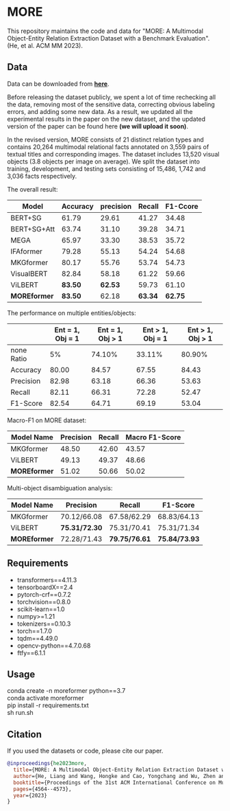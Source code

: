 # MORE

This repository maintains the code and data for "MORE: A Multimodal Object-Entity Relation Extraction Dataset with a Benchmark Evaluation". (He, et al. ACM MM 2023).

## Data

Data can be downloaded from **[here](https://pan.baidu.com/s/1PA6raw1rbQKhPEL1FEEuAw?pwd=taft)**.

Before releasing the dataset publicly, we spent a lot of time rechecking all the data, removing most of the sensitive data, correcting obvious labeling errors, and adding some new data. As a result, we updated all the experimental results in the paper on the new dataset, and the updated version of the paper can be found here **(we will upload it soon)**.

In the revised version, MORE consists of 21 distinct relation types and contains 20,264 multimodal relational facts annotated on 3,559 pairs of textual titles and corresponding images. The dataset includes 13,520 visual objects (3.8 objects per image on average). We split the dataset into training, development, and testing sets consisting of 15,486, 1,742 and 3,036 facts respectively.

The overall result:

|  Model  | Accuracy  |  precision  |  Recall | F1-Ccore |
|  ----  | ----  | ---- | ---- | ---- |
| BERT+SG  | 61.79 | 29.61 | 41.27 | 34.48 |
| BERT+SG+Att | 63.74 | 31.10 | 39.28 | 34.71 |
| MEGA | 65.97 | 33.30 | 38.53 | 35.72 |
| IFAformer | 79.28 | 55.13 | 54.24 | 54.68 |
| MKGformer | 80.17 | 55.76 | 53.74 | 54.73 |
| VisualBERT | 82.84 | 58.18 | 61.22 | 59.66 |
| ViLBERT | **83.50** | **62.53** | 59.73 | 61.10 |
| **MOREformer** | **83.50** | 62.18 | **63.34** | **62.75** |



The performance on multiple entities/objects:

|    | Ent = 1, Obj = 1  |  Ent = 1, Obj > 1  |  Ent > 1, Obj = 1 | Ent > 1, Obj > 1 |
|  ----  | ----  | ---- | ---- | ---- |
| none Ratio  | 5% | 74.10% | 33.11% | 80.90% |
| Accuracy  | 80.00 | 84.57 | 67.55 | 84.43 |
| Precision  | 82.98 | 63.18 | 66.36 | 53.63 |
| Recall  | 82.11 | 66.31 | 72.28 | 52.47 |
| F1-Score  | 82.54 | 64.71 | 69.19 | 53.04 |



Macro-F1 on MORE dataset:

| Model Name  | Precision | Recall | Macro F1-Score |
|  ----  | ---- | ---- | ---- |
| MKGformer  | 48.50 | 42.60 | 43.57 |
| ViLBERT  | 49.13 | 49.37 | 48.66 |
| **MOREformer** | 51.02 | 50.66 | 50.02 |



Multi-object disambiguation analysis:

| Model Name  | Precision | Recall | F1-Score |
|  ----  | ---- | ---- | ---- |
| MKGformer  | 70.12/66.08 | 67.58/62.29 | 68.83/64.13 |
| ViLBERT  | **75.31/72.30** | 75.31/70.41 | 75.31/71.34 |
| **MOREformer** | 72.28/71.43 | **79.75/76.61** | **75.84/73.93** |


## Requirements

* transformers==4.11.3
* tensorboardX==2.4
* pytorch-crf==0.7.2
* torchvision==0.8.0
* scikit-learn==1.0
* numpy>=1.21
* tokenizers==0.10.3
* torch==1.7.0
* tqdm==4.49.0
* opencv-python==4.7.0.68
* ftfy==6.1.1

## Usage

conda create -n moreformer python==3.7 \
conda activate moreformer \
pip install -r requirements.txt \
sh run.sh
    
## Citation

If you used the datasets or code, please cite our paper.

```bibtex
@inproceedings{he2023more,
  title={MORE: A Multimodal Object-Entity Relation Extraction Dataset with a Benchmark Evaluation},
  author={He, Liang and Wang, Hongke and Cao, Yongchang and Wu, Zhen and Zhang, Jianbing and Dai, Xinyu},
  booktitle={Proceedings of the 31st ACM International Conference on Multimedia},
  pages={4564--4573},
  year={2023}
}
```
